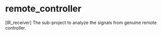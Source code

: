 # remote_controller

[IR_receiver]
The sub-project to analyze the signals from genuine remote controller.
